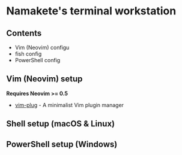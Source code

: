 # Namakete's terminal workstation

## Contents

- Vim (Neovim) configu
- fish config
- PowerShell config

## Vim (Neovim) setup

**Requires Neovim >= 0.5**
- [vim-plug](https://github.com/junegunn/vim-plug) - A minimalist Vim plugin manager
## Shell setup (macOS & Linux)

## PowerShell setup (Windows)
